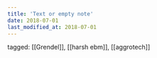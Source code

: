 ```yaml
---
title: 'Text or empty note'
date: 2018-07-01
last_modified_at: 2018-07-01
---
```

tagged: [[Grendel]], [[harsh ebm]], [[aggrotech]]
<iframe frameborder="0" height="1" id="ga_target" scrolling="no" style="background-color:transparent; overflow:hidden; position:absolute; top:0; left:0; z-index:9999;" width="1"></iframe>